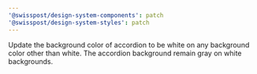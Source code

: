 ```yaml
---
'@swisspost/design-system-components': patch
'@swisspost/design-system-styles': patch
---
```


Update the background color of accordion to be white on any background color other than white. The accordion background remain gray on white backgrounds.

